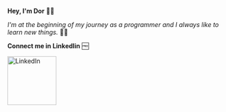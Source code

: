 **Hey, I'm Dor** 👨‍💼

*I'm at the beginning of my journey as a programmer and I always like to learn new things.* :technologist:

**Connect me in LinkedIin** 🆓


<a href="https://www.linkedin.com/in/dor-ben-shabat-b0633b213/"><img width="110" img alt="LinkedIn" src="https://user-images.githubusercontent.com/119413782/204632374-2c8311dc-eba2-4c10-a2fe-bc13cbdce41b.png">
